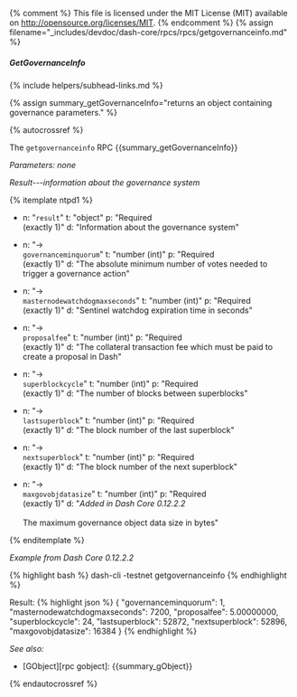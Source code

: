 {% comment %}
This file is licensed under the MIT License (MIT) available on
http://opensource.org/licenses/MIT.
{% endcomment %}
{% assign filename="_includes/devdoc/dash-core/rpcs/rpcs/getgovernanceinfo.md" %}

##### GetGovernanceInfo
{% include helpers/subhead-links.md %}

{% assign summary_getGovernanceInfo="returns an object containing governance parameters." %}

{% autocrossref %}

The `getgovernanceinfo` RPC {{summary_getGovernanceInfo}}

*Parameters: none*

*Result---information about the governance system*

{% itemplate ntpd1 %}
- n: "`result`"
  t: "object"
  p: "Required<br>(exactly 1)"
  d: "Information about the governance system"

- n: "→<br>`governanceminquorum`"
  t: "number (int)"
  p: "Required<br>(exactly 1)"
  d: "The absolute minimum number of votes needed to trigger a governance action"

- n: "→<br>`masternodewatchdogmaxseconds`"
  t: "number (int)"
  p: "Required<br>(exactly 1)"
  d: "Sentinel watchdog expiration time in seconds"

- n: "→<br>`proposalfee`"
  t: "number (int)"
  p: "Required<br>(exactly 1)"
  d: "The collateral transaction fee which must be paid to create a proposal in Dash"

- n: "→<br>`superblockcycle`"
  t: "number (int)"
  p: "Required<br>(exactly 1)"
  d: "The number of blocks between superblocks"

- n: "→<br>`lastsuperblock`"
  t: "number (int)"
  p: "Required<br>(exactly 1)"
  d: "The block number of the last superblock"

- n: "→<br>`nextsuperblock`"
  t: "number (int)"
  p: "Required<br>(exactly 1)"
  d: "The block number of the next superblock"

- n: "→<br>`maxgovobjdatasize`"
  t: "number (int)"
  p: "Required<br>(exactly 1)"
  d: "*Added in Dash Core 0.12.2.2*<br><br>The maximum governance object data size in bytes"

{% enditemplate %}

*Example from Dash Core 0.12.2.2*

{% highlight bash %}
dash-cli -testnet getgovernanceinfo
{% endhighlight %}

Result:
{% highlight json %}
{
  "governanceminquorum": 1,
  "masternodewatchdogmaxseconds": 7200,
  "proposalfee": 5.00000000,
  "superblockcycle": 24,
  "lastsuperblock": 52872,
  "nextsuperblock": 52896,
  "maxgovobjdatasize": 16384
}
{% endhighlight %}

*See also:*

* [GObject][rpc gobject]: {{summary_gObject}}

{% endautocrossref %}
